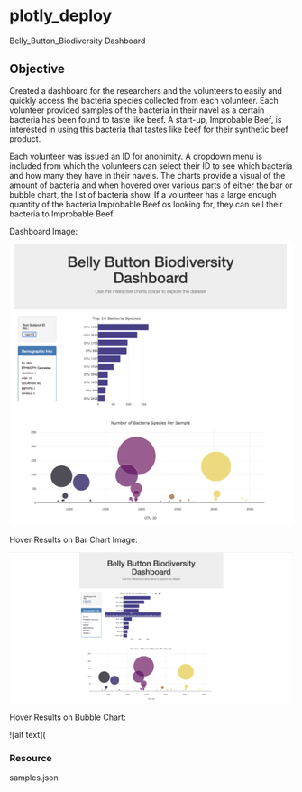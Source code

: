# plotly_deploy
Belly_Button_Biodiversity Dashboard

## Objective

Created a dashboard for the researchers and the volunteers to easily and quickly access the bacteria species collected from each volunteer.  Each volunteer provided samples of the bacteria in their navel as a certain bacteria has been found to taste like beef.  A start-up, Improbable Beef, is interested in using this bacteria that tastes like beef for their synthetic beef product.

Each volunteer was issued an ID for anonimity.  A dropdown menu is included from which the volunteers can select their ID to see which bacteria and how many they have in their navels.  The charts provide a visual of the amount of bacteria and when hovered over various parts of either the bar or bubble chart, the list of bacteria show. If a volunteer has a large enough quantity of the bacteria Improbable Beef os looking for, they can sell their bacteria to Improbable Beef.

Dashboard Image:

![alt text](https://github.com/Al-Huneidi/plotly_deploy/blob/master/screenshots/dashboard.png)

Hover Results on Bar Chart Image:

![alt text](https://github.com/Al-Huneidi/plotly_deploy/blob/master/screenshots/dashboard_hover_bar_chart.png)

Hover Results on Bubble Chart:

![alt text](

### Resource
samples.json
